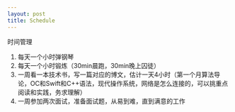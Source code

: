 ```yaml
---
layout: post
title: Schedule
---
```





时间管理

1. 每天一个小时弹钢琴
2. 每天一个小时锻炼（30min晨跑，30min晚上囚徒）
3. 一周看一本技术书，写一篇对应的博文，估计一天4小时（第一个月算法导论，OC和Swift和C++语法，现代操作系统，网络是怎么连接的，可以挑重点阅读和实践，务求理解）
4. 一周参加两次面试，准备面试题，从易到难，直到满意的工作

